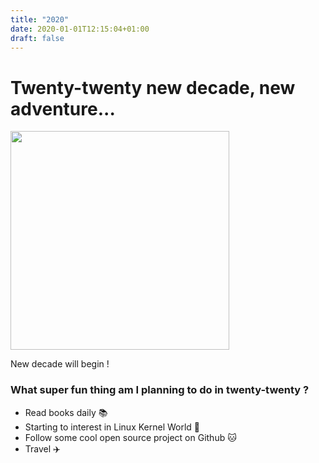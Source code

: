 ```yaml
---
title: "2020"
date: 2020-01-01T12:15:04+01:00
draft: false
---
```


<h1 class="title"> Twenty-twenty new decade, new adventure... </h1>

<img src="/img/2020_svg.svg" height="350px" />

New decade will begin !

<h3 class="title"> What super fun thing am I planning to do in twenty-twenty ?</h3>

<ul class="title">
    <li> Read books daily 📚</li>
    <li> Starting to interest in Linux Kernel World 🐧</li>
    <li> Follow some cool open source project on Github 🐱 </li>
    <li> Travel ✈️ </li> 
</ul>   